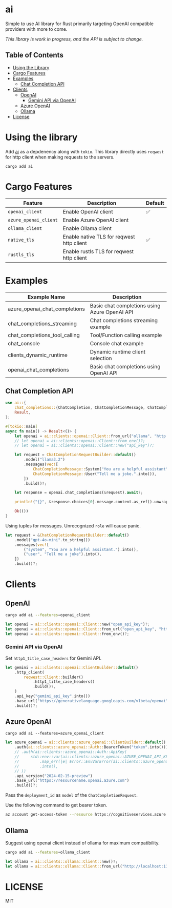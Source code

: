 # ai

Simple to use AI library for Rust primarily targeting OpenAI compatible
providers with more to come.

*This library is work in progress, and the API is subject to change.*

## Table of Contents
- [Using the Library](#using-the-library)
- [Cargo Features](#cargo-features)
- [Examples](#examples)
  - [Chat Completion API](#chat-completion-api)
- [Clients](#clients)
  - [OpenAI](#openai)
    - [Gemini API via OpenAI](#gemini-api-via-openai)
  - [Azure OpenAI](#azure-openai)
  - [Ollama](#ollama)
- [License](#license)

# Using the library

Add [ai](https://crates.io/crates/ai) as a depdenency along with `tokio`. This
library directly uses `reqwest` for http client when making requests to the
servers.

```
cargo add ai
```

# Cargo Features

| Feature               | Description                               | Default |
|-----------------------|-------------------------------------------|---------|
| `openai_client`       | Enable OpenAI client                      | ✅      |
| `azure_openai_client` | Enable Azure OpenAI client                |         |
| `ollama_client`       | Enable Ollama client                      |         |
| `native_tls`          | Enable native TLS for reqwest http client | ✅      |
| `rustls_tls`          | Enable rustls TLS for reqwest http client |         |

# Examples

| Example Name                      | Description                                   |
|-----------------------------------|-----------------------------------------------|
| azure_openai_chat_completions     | Basic chat completions using Azure OpenAI API |
| chat_completions_streaming        | Chat completions streaming example            |
| chat_completions_tool_calling     | Tool/Function calling example                 |
| chat_console                      | Console chat example                          |
| clients_dynamic_runtime           | Dynamic runtime client selection              |
| openai_chat_completions           | Basic chat completions using OpenAI API       |

## Chat Completion API

```rust
use ai::{
    chat_completions::{ChatCompletion, ChatCompletionMessage, ChatCompletionRequestBuilder},
    Result,
};

#[tokio::main]
async fn main() -> Result<()> {
    let openai = ai::clients::openai::Client::from_url("ollama", "http://localhost:11434/v1")?;
    // let openai = ai::clients::openai::Client::from_env()?;
    // let openai = ai::clients::openai::Client::new("api_key")?;

    let request = ChatCompletionRequestBuilder::default()
        .model("llama3.2")
        .messages(vec![
            ChatCompletionMessage::System("You are a helpful assistant".into()),
            ChatCompletionMessage::User("Tell me a joke.".into()),
        ])
        .build()?;

    let response = openai.chat_completions(&request).await?;

    println!("{}", &response.choices[0].message.content.as_ref().unwrap());

    Ok(())
}
```

Using tuples for messages. Unrecognized `role` will cause panic.

```rust
let request = &ChatCompletionRequestBuilder::default()
    .model("gpt-4o-mini".to_string())
    .messages(vec![
        ("system", "You are a helpful assistant.").into(),
        ("user", "Tell me a joke").into(),
    ])
    .build()?;
```

# Clients

## OpenAI

```sh
cargo add ai --features=openai_client
```

```rust
let openai = ai::clients::openai::Client::new("open_api_key")?;
let openai = ai::clients::openai::Client::from_url("open_api_key", "http://api.openai.com/v1")?;
let openai = ai::clients::openai::Client::from_env()?;
```

### Gemini API via OpenAI

Set `http1_title_case_headers` for Gemini API.

```rust
let gemini = ai::clients::openai::ClientBuilder::default()
    .http_client(
        reqwest::Client::builder()
            .http1_title_case_headers()
            .build()?,
    )
    .api_key("gemini_api_key".into())
    .base_url("https://generativelanguage.googleapis.com/v1beta/openai".into())
    .build()?;
```

## Azure OpenAI

```
cargo add ai --features=azure_openai_client
```

```rust
let azure_openai = ai::clients::azure_openai::ClientBuilder::default()
    .auth(ai::clients::azure_openai::Auth::BearerToken("token".into()))
    // .auth(ai::clients::azure_openai::Auth::ApiKey(
    //     std::env::var(ai::clients::azure_openai::AZURE_OPENAI_API_KEY_ENV_VAR)
    //         .map_err(|e| Error::EnvVarError(ai::clients::azure_openai::AZURE_OPENAI_API_KEY_ENV_VAR.to_string(), e))?
    //         .into(),
    // ))
    .api_version("2024-02-15-preview")
    .base_url("https://resourcename.openai.azure.com")
    .build()?;
```

Pass the `deployment_id` as `model` of the `ChatCompletionRequest`.

Use the following command to get bearer token.

```sh
az account get-access-token --resource https://cognitiveservices.azure.com
```

## Ollama

Suggest using openai client instead of ollama for maximum compatibility.

```sh
cargo add ai --features=ollama_client
```

```rust
let ollama = ai::clients::ollama::Client::new()?;
let ollama = ai::clients::ollama::Client::from_url("http://localhost:11434")?;
```

# LICENSE

MIT
